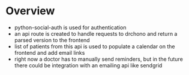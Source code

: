 # Overview
- python-social-auth is used for authentication
- an api route is created to handle requests to drchono and return a parsed version to the frontend
- list of patients from this api is used to populate a calendar on the frontend and add email links
- right now a doctor has to manually send reminders, but in the future there could be integration with an emailing api like sendgrid
